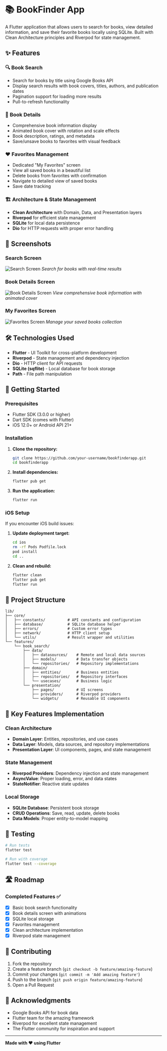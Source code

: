 # 📚 BookFinder App

A Flutter application that allows users to search for books, view detailed information, and save their favorite books locally using SQLite. Built with Clean Architecture principles and Riverpod for state management.

## ✨ Features

### 🔍 **Book Search**
- Search for books by title using Google Books API
- Display search results with book covers, titles, authors, and publication dates
- Pagination support for loading more results
- Pull-to-refresh functionality

### 📖 **Book Details**
- Comprehensive book information display
- Animated book cover with rotation and scale effects
- Book description, ratings, and metadata
- Save/unsave books to favorites with visual feedback

### ❤️ **Favorites Management**
- Dedicated "My Favorites" screen
- View all saved books in a beautiful list
- Delete books from favorites with confirmation
- Navigate to detailed view of saved books
- Save date tracking

### 🏗️ **Architecture & State Management**
- **Clean Architecture** with Domain, Data, and Presentation layers
- **Riverpod** for efficient state management
- **SQLite** for local data persistence
- **Dio** for HTTP requests with proper error handling

## 📸 Screenshots

### Search Screen
![Search Screen](screenshots/search_screen.png)
*Search for books with real-time results*

### Book Details Screen
![Book Details Screen](screenshots/book_details_screen.png)
*View comprehensive book information with animated cover*

### My Favorites Screen
![Favorites Screen](screenshots/favorites_screen.png)
*Manage your saved books collection*

## 🛠️ Technologies Used

- **Flutter** - UI Toolkit for cross-platform development
- **Riverpod** - State management and dependency injection
- **Dio** - HTTP client for API requests
- **SQLite (sqflite)** - Local database for book storage
- **Path** - File path manipulation

## 🚀 Getting Started

### Prerequisites

- Flutter SDK (3.0.0 or higher)
- Dart SDK (comes with Flutter)
- iOS 12.0+ or Android API 21+

### Installation

1. **Clone the repository:**
   ```bash
   git clone https://github.com/your-username/bookfinderapp.git
   cd bookfinderapp
   ```

2. **Install dependencies:**
   ```bash
   flutter pub get
   ```

3. **Run the application:**
   ```bash
   flutter run
   ```

### iOS Setup

If you encounter iOS build issues:

1. **Update deployment target:**
   ```bash
   cd ios
   rm -rf Pods Podfile.lock
   pod install
   cd ..
   ```

2. **Clean and rebuild:**
   ```bash
   flutter clean
   flutter pub get
   flutter run
   ```

## 📁 Project Structure

```
lib/
├── core/
│   ├── constants/          # API constants and configuration
│   ├── database/           # SQLite database helper
│   ├── errors/             # Custom error types
│   ├── network/            # HTTP client setup
│   └── utils/              # Result wrapper and utilities
└── features/
    └── book_search/
        ├── data/
        │   ├── datasources/    # Remote and local data sources
        │   ├── models/         # Data transfer objects
        │   └── repositories/   # Repository implementations
        ├── domain/
        │   ├── entities/       # Business entities
        │   ├── repositories/   # Repository interfaces
        │   └── usecases/       # Business logic
        └── presentation/
            ├── pages/          # UI screens
            ├── providers/      # Riverpod providers
            └── widgets/        # Reusable UI components
```

## 🎯 Key Features Implementation

### Clean Architecture
- **Domain Layer**: Entities, repositories, and use cases
- **Data Layer**: Models, data sources, and repository implementations
- **Presentation Layer**: UI components, pages, and state management

### State Management
- **Riverpod Providers**: Dependency injection and state management
- **AsyncValue**: Proper loading, error, and data states
- **StateNotifier**: Reactive state updates

### Local Storage
- **SQLite Database**: Persistent book storage
- **CRUD Operations**: Save, read, update, delete books
- **Data Models**: Proper entity-to-model mapping

## 🧪 Testing

```bash
# Run tests
flutter test

# Run with coverage
flutter test --coverage
```

## 🛣️ Roadmap

### Completed Features ✅
- [x] Basic book search functionality
- [x] Book details screen with animations
- [x] SQLite local storage
- [x] Favorites management
- [x] Clean architecture implementation
- [x] Riverpod state management

## 🤝 Contributing

1. Fork the repository
2. Create a feature branch (`git checkout -b feature/amazing-feature`)
3. Commit your changes (`git commit -m 'Add amazing feature'`)
4. Push to the branch (`git push origin feature/amazing-feature`)
5. Open a Pull Request



## 🙏 Acknowledgments

- Google Books API for book data
- Flutter team for the amazing framework
- Riverpod for excellent state management
- The Flutter community for inspiration and support

---

**Made with ❤️ using Flutter**